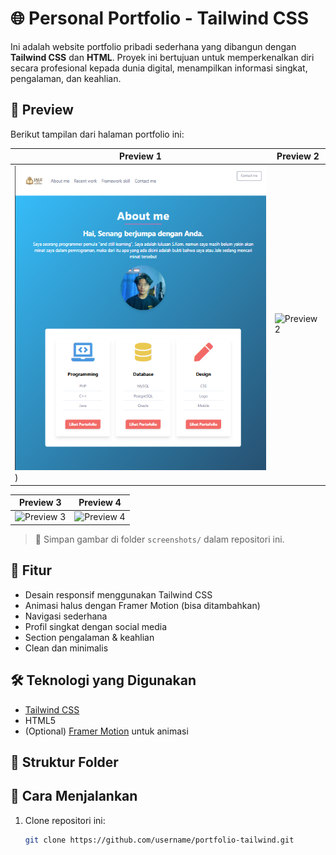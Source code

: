 # 🌐 Personal Portfolio - Tailwind CSS

Ini adalah website portfolio pribadi sederhana yang dibangun dengan **Tailwind CSS** dan **HTML**. Proyek ini bertujuan untuk memperkenalkan diri secara profesional kepada dunia digital, menampilkan informasi singkat, pengalaman, dan keahlian.

## 📸 Preview

Berikut tampilan dari halaman portfolio ini:

| Preview 1 | Preview 2 |
|-----------|-----------|
| ![Preview 1](https://github.com/AdhiGozalt/Web-portofolio-Tailwind-jale/blob/main/aboutme.png?raw=true)) | ![Preview 2]([screenshots/preview2.png](https://github.com/AdhiGozalt/Web-portofolio-Tailwind-jale/blob/main/recent.png)) |

| Preview 3 | Preview 4 |
|-----------|-----------|
| ![Preview 3]([screenshots/preview3.png](https://github.com/AdhiGozalt/Web-portofolio-Tailwind-jale/blob/main/contactme.png)) | ![Preview 4](screenshots/preview4.png) |

> 📁 Simpan gambar di folder `screenshots/` dalam repositori ini.

## 🚀 Fitur

- Desain responsif menggunakan Tailwind CSS
- Animasi halus dengan Framer Motion (bisa ditambahkan)
- Navigasi sederhana
- Profil singkat dengan social media
- Section pengalaman & keahlian
- Clean dan minimalis

## 🛠️ Teknologi yang Digunakan

- [Tailwind CSS](https://tailwindcss.com/)
- HTML5
- (Optional) [Framer Motion](https://www.framer.com/motion/) untuk animasi

## 📂 Struktur Folder


## 🔧 Cara Menjalankan

1. Clone repositori ini:
   ```bash
   git clone https://github.com/username/portfolio-tailwind.git


